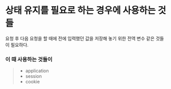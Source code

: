 # 상태 유지를 필요로 하는 경우에 사용하는 것들
요청 후 다음 요청을 할 때에 전에 입력했던 값을 저장해 놓기 위한 전역 변수 같은 것들이 필요하다. 

### 이 때 사용하는 것들이 
> - application 
> - session
> - cookie
